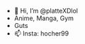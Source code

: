 - 👋 Hi, I’m @platteXDlol
-    Anime, Manga, Gym
-    Guts
- 📫 Insta: hocher99



<!---
platteXDlol/platteXDlol is a ✨ special ✨ repository because its `README.md` (this file) appears on your GitHub profile.
You can click the Preview link to take a look at your changes.
--->
